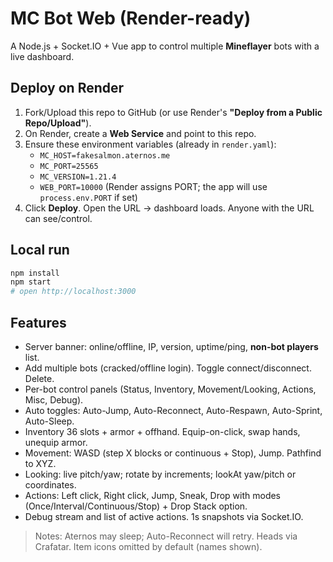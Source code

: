 
# MC Bot Web (Render-ready)

A Node.js + Socket.IO + Vue app to control multiple **Mineflayer** bots with a live dashboard.

## Deploy on Render
1. Fork/Upload this repo to GitHub (or use Render's **"Deploy from a Public Repo/Upload"**).
2. On Render, create a **Web Service** and point to this repo.
3. Ensure these environment variables (already in `render.yaml`):
   - `MC_HOST=fakesalmon.aternos.me`
   - `MC_PORT=25565`
   - `MC_VERSION=1.21.4`
   - `WEB_PORT=10000` (Render assigns PORT; the app will use `process.env.PORT` if set)
4. Click **Deploy**. Open the URL → dashboard loads. Anyone with the URL can see/control.

## Local run
```bash
npm install
npm start
# open http://localhost:3000
```

## Features
- Server banner: online/offline, IP, version, uptime/ping, **non-bot players** list.
- Add multiple bots (cracked/offline login). Toggle connect/disconnect. Delete.
- Per-bot control panels (Status, Inventory, Movement/Looking, Actions, Misc, Debug).
- Auto toggles: Auto-Jump, Auto-Reconnect, Auto-Respawn, Auto-Sprint, Auto-Sleep.
- Inventory 36 slots + armor + offhand. Equip-on-click, swap hands, unequip armor.
- Movement: WASD (step X blocks or continuous + Stop), Jump. Pathfind to XYZ.
- Looking: live pitch/yaw; rotate by increments; lookAt yaw/pitch or coordinates.
- Actions: Left click, Right click, Jump, Sneak, Drop with modes (Once/Interval/Continuous/Stop) + Drop Stack option.
- Debug stream and list of active actions. 1s snapshots via Socket.IO.

> Notes: Aternos may sleep; Auto-Reconnect will retry. Heads via Crafatar. Item icons omitted by default (names shown).

